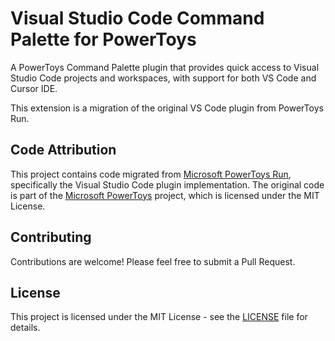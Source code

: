 # Visual Studio Code Command Palette for PowerToys

A PowerToys Command Palette plugin that provides quick access to Visual Studio Code projects and workspaces, with support for both VS Code and Cursor IDE.

This extension is a migration of the original VS Code plugin from PowerToys Run.

## Code Attribution

This project contains code migrated from [Microsoft PowerToys Run](https://github.com/microsoft/PowerToys/tree/main/src/modules/launcher), specifically the Visual Studio Code plugin implementation. The original code is part of the [Microsoft PowerToys](https://github.com/microsoft/PowerToys) project, which is licensed under the MIT License.

## Contributing

Contributions are welcome! Please feel free to submit a Pull Request.

## License

This project is licensed under the MIT License - see the [LICENSE](LICENSE) file for details.